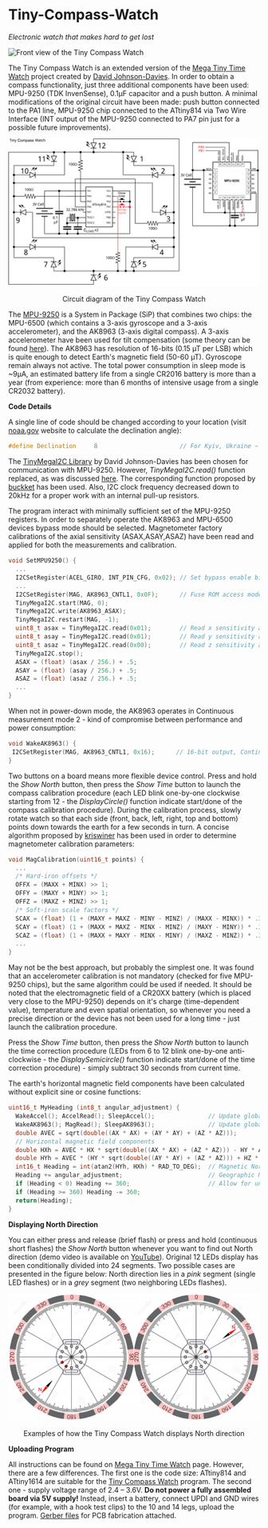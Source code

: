 # Tiny-Compass-Watch
*Electronic watch that makes hard to get lost*

![Front view of the Tiny Compass Watch](figures/front_side.png)

The Tiny Compass Watch is an extended version of the [Mega Tiny Time Watch](https://github.com/technoblogy/mega-tiny-time-watch/) project created by [David Johnson-Davies](https://github.com/technoblogy). In order to obtain a compass functionality, just three additional components have been used: MPU-9250 (TDK InvenSense), 0.1µF capacitor and a push button. A minimal modifications of the original circuit have been made: push button connected to the PA1 line, MPU-9250 chip connected to the ATtiny814 via Two Wire Interface (INT output of the MPU-9250 connected to PA7 pin just for a possible future improvements).

![Circuit of the Tiny Compass Watch](figures/circuit.png)
<p align="center">Circuit diagram of the Tiny Compass Watch

  The [MPU-9250](https://invensense.tdk.com/products/motion-tracking/9-axis/mpu-9250/) is a System in Package (SiP) that combines two chips: the MPU-6500 (which contains a 3-axis gyroscope and a 3-axis accelerometer), and the AK8963 (3-axis digital compass). A 3-axis accelerometer have been used for tilt compensation (some theory can be found [here](https://ieeexplore.ieee.org/abstract/document/838300)). The AK8963 has resolution of 16-bits (0.15 µT per LSB) which is quite enough to detect Earth's magnetic field (50-60 µT). Gyroscope remain always not active. The total power consumption in sleep mode is ~9µA, an estimated battery life from a single CR2016 battery is more than a year (from experience: more than 6 months of intensive usage from a single CR2032 battery).
  
  **Code Details**
  
  A single line of code should be changed according to your location (visit [noaa.gov](https://www.ngdc.noaa.gov/geomag/calculators/magcalc.shtml#declination) website to calculate the declination angle):
  ```C++
  #define Declination     8                       // For Kyiv, Ukraine ~ +8 deg (2022 year)
```
  The [TinyMegaI2C Library](https://github.com/technoblogy/tiny-mega-i2c) by David Johnson-Davies has been chosen for communication with MPU-9250. However, *TinyMegaI2C.read()* function replaced, as was discussed [here](https://github.com/technoblogy/tiny-mega-i2c/issues/3). The corresponding function proposed by [buckket](https://gist.github.com/buckket/09619e6cdc5dee056d41bfb57065db81) has been used. Also, I2C clock frequency decreased down to 20kHz for a proper work with an internal pull-up resistors.
  
  The program interact with minimally sufficient set of the MPU-9250 registers. In order to separately operate the AK8963 and MPU-6500 devices bypass mode should be selected. Magnetometer factory calibrations of the axial sensitivity (ASAX,ASAY,ASAZ) have been read and applied for both the measurements
and calibration.
  ```C++
  void SetMPU9250() {
    ...
    I2CSetRegister(ACEL_GIRO, INT_PIN_CFG, 0x02); // Set bypass enable bit
    ...
    I2CSetRegister(MAG, AK8963_CNTL1, 0x0F);      // Fuse ROM access mode
    TinyMegaI2C.start(MAG, 0);
    TinyMegaI2C.write(AK8963_ASAX);
    TinyMegaI2C.restart(MAG, -1);
    uint8_t asax = TinyMegaI2C.read(0x01);        // Read x sensitivity adjustment value, send ACK
    uint8_t asay = TinyMegaI2C.read(0x01);        // Read y sensitivity adjustment value, send ACK
    uint8_t asaz = TinyMegaI2C.read(0x00);        // Read z sensitivity adjustment value, send NACK
    TinyMegaI2C.stop();
    ASAX = (float) (asax / 256.) + .5;
    ASAY = (float) (asay / 256.) + .5;
    ASAZ = (float) (asaz / 256.) + .5;
    ...
  }
```
  When not in power-down mode, the AK8963 operates in Continuous measurement mode 2 - kind of compromise between performance and power consumption:
   ```C++
  void WakeAK8963() {
    I2CSetRegister(MAG, AK8963_CNTL1, 0x16);      // 16-bit output, Continuous measurement mode 2
  }
```
  
  Two buttons on a board means more flexible device control. Press and hold the *Show North* button, then press the *Show Time* button to launch the compass calibration procedure (each LED blink one-by-one clockwise starting from 12 - the *DisplayCircle()* function indicate start/done of the compass calibration procedure). During the calibration process, slowly rotate watch so that each side (front, back, left, right, top and bottom) points down towards the earth for a few seconds in turn. A concise algorithm proposed by [kriswiner](https://github.com/kriswiner/MPU6050/wiki/Simple-and-Effective-Magnetometer-Calibration) has been used in order to determine magnetometer calibration parameters:
  ```C++
  void MagCalibration(uint16_t points) {
    ...
    /* Hard-iron offsets */
    OFFX = (MAXX + MINX) >> 1;                           
    OFFY = (MAXY + MINY) >> 1;
    OFFZ = (MAXZ + MINZ) >> 1;
    /* Soft-iron scale factors */
    SCAX = (float) (1 + (MAXY + MAXZ - MINY - MINZ) / (MAXX - MINX)) * .33;
    SCAY = (float) (1 + (MAXX + MAXZ - MINX - MINZ) / (MAXY - MINY)) * .33;
    SCAZ = (float) (1 + (MAXX + MAXY - MINX - MINY) / (MAXZ - MINZ)) * .33;
    ...
  }
```
  May not be the best approach, but probably the simplest one. It was found that an accelerometer calibration is not mandatory (checked for five MPU-9250 chips), but the same algorithm could be used if needed. It should be noted that the electromagnetic field of a CR20XX battery (which is placed very close to the MPU-9250) depends on it's charge (time-dependent value), temperature and even spatial orientation, so whenever you need a precise direction or the device has not been used for a long time - just launch the calibration procedure.
  
  Press the *Show Time* button, then press the *Show North* button to launch the time correction procedure (LEDs from 6 to 12 blink one-by-one anti-clockwise - the *DisplaySemicircle()* function indicate start/done of the time correction procedure) - simply subtract 30 seconds from current time.
  
  The earth's horizontal magnetic field components have been calculated without explicit sine or cosine functions:
  ```C
  uint16_t MyHeading (int8_t angular_adjustment) {
    WakeAccel(); AccelRead(); SleepAccel();               // Update global variables AX, AY, AZ
    WakeAK8963(); MagRead(); SleepAK8963();               // Update global variables HX, HY, HZ
    double AVEC = sqrt(double((AX * AX) + (AY * AY) + (AZ * AZ)));
    // Horizontal magnetic field components
    double HXh = AVEC * HX * sqrt(double((AX * AX) + (AZ * AZ))) - HY * AX * AY + HZ * AY * sqrt(double((AY * AY) + (AZ * AZ)));
    double HYh = AVEC * (HY * sqrt(double((AY * AY) + (AZ * AZ))) + HZ * AX);
    int16_t Heading = int(atan2(HYh, HXh) * RAD_TO_DEG);  // Magnetic North
    Heading += angular_adjustment;                        // Geographic North
    if (Heading < 0) Heading += 360;                      // Allow for under/overflow
    if (Heading >= 360) Heading -= 360;
    return(Heading);
  }
```

  **Displaying North Direction**
  
  You can either press and release (brief flash) or press and hold (continuous short flashes) the *Show North* button whenever you want to find out North direction (demo video is available on [YouTube](https://www.youtube.com/watch?v=BqxkJCPgP0E)). Original 12 LEDs display has been conditionally divided into 24 segments. Two possible cases are presented in the figure below: North direction lies in a *pink* segment (single LED flashes) or in a *grey* segment (two neighboring LEDs flashes).
  
![Show North example](figures/north_show_example.png)
<p align="center">Examples of how the Tiny Compass Watch displays North direction
  
  **Uploading Program**
  
  All instructions can be found on [Mega Tiny Time Watch](http://www.technoblogy.com/show?2OKF) page. However, there are a few differences. The first one is the code size: ATtiny814 and ATtiny1614 are suitable for the [Tiny Compass Watch](https://github.com/akapulko20/Tiny-Compass-Watch/blob/main/CompassWatch.ino) program. The second one - supply voltage range of 2.4 – 3.6V. **Do not power a fully assembled board via 5V supply!** Instead, insert a battery, connect UPDI and GND wires (for example, with a hook test clips) to the 10 and 14 legs, upload the program. [Gerber files](https://github.com/akapulko20/Tiny-Compass-Watch/raw/main/Gerber_Tiny_Compass_Watch%20.zip) for PCB fabrication attached.
